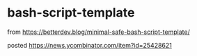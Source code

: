 # bash-script-template

from https://betterdev.blog/minimal-safe-bash-script-template/

posted https://news.ycombinator.com/item?id=25428621



